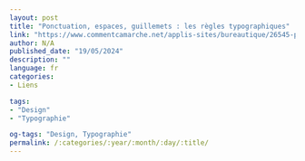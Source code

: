 ```yaml
---
layout: post
title: "Ponctuation, espaces, guillemets : les règles typographiques"
link: "https://www.commentcamarche.net/applis-sites/bureautique/26545-ponctuation-espaces-guillemets-les-regles-typographiques"
author: N/A
published_date: "19/05/2024"
description: ""
language: fr
categories:
- Liens

tags:
- "Design"
- "Typographie"

og-tags: "Design, Typographie"
permalink: /:categories/:year/:month/:day/:title/
---
```

